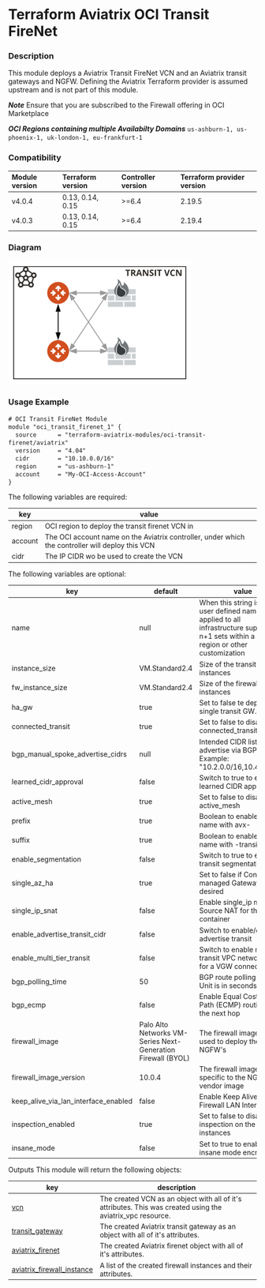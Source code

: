 # Terraform Aviatrix OCI Transit FireNet

### Description
This module deploys a Aviatrix Transit FireNet VCN and an Aviatrix transit gateways and NGFW. Defining the Aviatrix Terraform provider is assumed upstream and is not part of this module.

**_Note_** Ensure that you are subscribed to the Firewall offering in OCI Marketplace

**_OCI Regions containing multiple Availabilty Domains_** ```us-ashburn-1, us-phoenix-1, uk-london-1, eu-frankfurt-1```

### Compatibility
Module version | Terraform version | Controller version | Terraform provider version
:--- | :--- | :--- | :---
v4.0.4 | 0.13, 0.14, 0.15 | >=6.4 | 2.19.5
v4.0.3 | 0.13, 0.14, 0.15 | >=6.4 | 2.19.4


### Diagram
<img src="https://github.com/terraform-aviatrix-modules/terraform-aviatrix-oci-transit-firenet/blob/master/img/oci-transit-firenet-diagram.png?raw=true"  height="250">

### Usage Example

```
# OCI Transit FireNet Module
module "oci_transit_firenet_1" {
  source      = "terraform-aviatrix-modules/oci-transit-firenet/aviatrix"
  version     = "4.04"
  cidr        = "10.10.0.0/16"
  region      = "us-ashburn-1"
  account     = "My-OCI-Access-Account" 
}
```

The following variables are required:

key | value
--- | ---
region | OCI region to deploy the transit firenet VCN in
account | The OCI account name on the Aviatrix controller, under which the controller will deploy this VCN
cidr | The IP CIDR wo be used to create the VCN

The following variables are optional:

key | default | value
--- | --- | ---
name | null | When this string is set, user defined name is applied to all infrastructure supporting n+1 sets within a same region or other customization
instance_size | VM.Standard2.4 | Size of the transit gateway instances
fw_instance_size | VM.Standard2.4 | Size of the firewall instances
ha_gw | true | Set to false te deploy a single transit GW.
connected_transit | true | Set to false to disable connected_transit
bgp_manual_spoke_advertise_cidrs | null | Intended CIDR list to advertise via BGP. Example: "10.2.0.0/16,10.4.0.0/16" 
learned_cidr_approval | false | Switch to true to enable learned CIDR approval
active_mesh | true | Set to false to disable active_mesh
prefix | true | Boolean to enable prefix name with avx-
suffix | true | Boolean to enable suffix name with -transit
enable_segmentation | false | Switch to true to enable transit segmentation
single_az_ha | true | Set to false if Controller managed Gateway HA is desired
single_ip_snat | false | Enable single_ip mode Source NAT for this container
enable_advertise_transit_cidr  | false | Switch to enable/disable advertise transit 
enable_multi_tier_transit | false | Switch to enable multi tier transit VPC network CIDR for a VGW connection
bgp_polling_time  | 50 | BGP route polling time. Unit is in seconds
bgp_ecmp  | false | Enable Equal Cost Multi Path (ECMP) routing for the next hop
firewall_image | Palo Alto Networks VM-Series Next-Generation Firewall (BYOL) | The firewall image to be used to deploy the NGFW's
firewall_image_version | 10.0.4 | The firewall image version specific to the NGFW vendor image
keep_alive_via_lan_interface_enabled | false | Enable Keep Alive via Firewall LAN Interface
inspection_enabled | true | Set to false to disable inspection on the firewall instances
insane_mode | false | Set to true to enable insane mode encryption

Outputs
This module will return the following objects:

key | description
--- | ---
[vcn](https://registry.terraform.io/providers/AviatrixSystems/aviatrix/latest/docs/resources/aviatrix_vpc) | The created VCN as an object with all of it's attributes. This was created using the aviatrix_vpc resource.
[transit_gateway](https://registry.terraform.io/providers/AviatrixSystems/aviatrix/latest/docs/resources/aviatrix_transit_gateway) | The created Aviatrix transit gateway as an object with all of it's attributes.
[aviatrix_firenet](https://registry.terraform.io/providers/AviatrixSystems/aviatrix/latest/docs/resources/aviatrix_firenet) | The created Aviatrix firenet object with all of it's attributes.
[aviatrix_firewall_instance](https://registry.terraform.io/providers/AviatrixSystems/aviatrix/latest/docs/resources/aviatrix_firewall_instance) | A list of the created firewall instances and their attributes.
